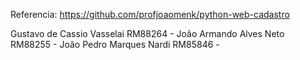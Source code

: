 Referencia: https://github.com/profjoaomenk/python-web-cadastro

Gustavo de Cassio Vasselai RM88264 - 
João Armando Alves Neto RM88255 - 
João Pedro Marques Nardi RM85846 - 
